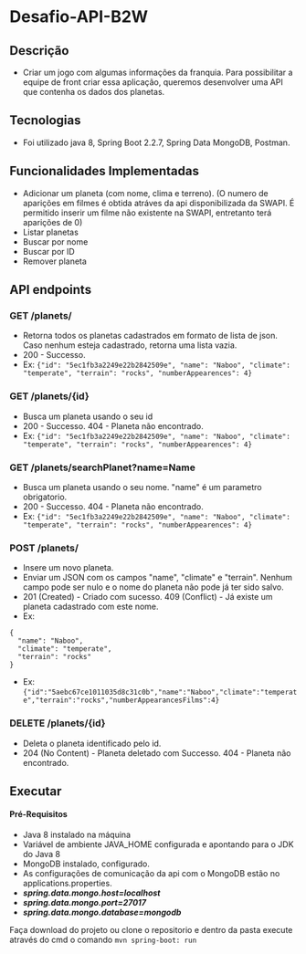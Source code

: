 # Desafio-API-B2W

## Descrição 
- Criar um jogo com algumas informações da franquia. Para possibilitar a equipe de front criar essa aplicação, queremos desenvolver uma API que contenha os dados dos planetas.
   
## Tecnologias 
- Foi utilizado java 8, Spring Boot 2.2.7, Spring Data MongoDB, Postman.
   
## Funcionalidades Implementadas

- Adicionar um planeta (com nome, clima e terreno). (O numero de aparições em filmes é obtida atráves da api disponibilizada da SWAPI. É permitido inserir um filme não existente na SWAPI, entretanto terá aparições de 0)
- Listar planetas
- Buscar por nome
- Buscar por ID
- Remover planeta

## API endpoints

### GET /planets/
- Retorna todos os planetas cadastrados em formato de lista de json. Caso nenhum esteja cadastrado, retorna uma lista vazia.
- 200 - Successo.    
- Ex: `{"id": "5ec1fb3a2249e22b2842509e", "name": "Naboo", "climate": "temperate", "terrain": "rocks", "numberAppearences": 4}`

### GET /planets/{id}
- Busca um planeta usando o seu id
- 200 - Successo. 404 - Planeta não encontrado.
- Ex: `{"id": "5ec1fb3a2249e22b2842509e", "name": "Naboo", "climate": "temperate", "terrain": "rocks", "numberAppearences": 4}`

### GET /planets/searchPlanet?name=Name
- Busca um planeta usando o seu nome. "name" é um parametro obrigatorio.
- 200 - Successo. 404 - Planeta não encontrado.
- Ex: `{"id": "5ec1fb3a2249e22b2842509e", "name": "Naboo", "climate": "temperate", "terrain": "rocks", "numberAppearences": 4}`


### POST /planets/
- Insere um novo planeta.  
- Enviar um JSON com os campos "name", "climate" e "terrain". Nenhum campo pode ser nulo e o nome do planeta não pode já ter sido salvo. 
- 201 (Created) - Criado com sucesso. 409 (Conflict) - Já existe um planeta cadastrado com este nome.
- Ex: 
```
{
  "name": "Naboo",
  "climate": "temperate",
  "terrain": "rocks"
}
```  
- Ex: `{"id":"5aebc67ce1011035d8c31c0b","name":"Naboo","climate":"temperate","terrain":"rocks","numberAppearancesFilms":4}`

### DELETE /planets/{id}
- Deleta o planeta identificado pelo id.  
- 204 (No Content) - Planeta deletado com Successo. 404 - Planeta não encontrado.  

## Executar
#### Pré-Requisitos

- Java 8 instalado na máquina
- Variável de ambiente JAVA_HOME configurada e apontando para o JDK do Java 8
- MongoDB instalado, configurado.
- As configurações de comunicação da api com o MongoDB estão no applications.properties.
- **_spring.data.mongo.host=localhost_**
- **_spring.data.mongo.port=27017_**
- **_spring.data.mongo.database=mongodb_**

Faça download do projeto ou clone o repositorio e dentro da pasta execute através do cmd o comando `mvn spring-boot: run`
